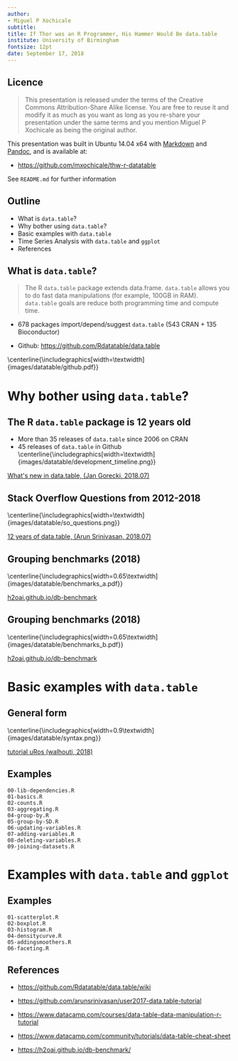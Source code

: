 ```yaml
---
author:
- Miguel P Xochicale
subtitle:
title: If Thor was an R Programmer, His Hammer Would Be data.table
institute: University of Birmingham 
fontsize: 12pt
date: September 17, 2018
---
```




## Licence

> This presentation is released under the terms of the Creative 
> Commons Attribution-Share Alike license.
> You are free to reuse it and modify it as much as you want as long as
> you re-share your presentation under the same terms and
> you mention Miguel P Xochicale as being the original author.

This presentation was built in Ubuntu 14.04 x64 with
[Markdown](https://en.wikipedia.org/wiki/Markdown) and
[Pandoc](http://pandoc.org), and is available at:

* https://github.com/mxochicale/thw-r-datatable

See `README.md` for further information


## Outline

* What is `data.table`?
* Why bother using `data.table`?
* Basic examples with `data.table`
* Time Series Analysis with `data.table` and `ggplot`
* References

## What is `data.table`?

> The R `data.table` package extends data.frame.
> `data.table` allows you to do fast data manipulations
> (for example, 100GB in RAM).
> `data.table` goals are reduce both programming time and compute time.


+ 678 packages	import/depend/suggest `data.table` (543 CRAN + 135 Bioconductor)
* Github: https://github.com/Rdatatable/data.table

\centerline{\includegraphics[width=\textwidth]{images/datatable/github.pdf}}


# Why bother using `data.table`?

## The R `data.table` package is 12 years old
* More than 35 releases of `data.table` since 2006 on CRAN
* 45 releases of `data.table` in Github
\centerline{\includegraphics[width=\textwidth]{images/datatable/development_timeline.png}}

[What's new in data.table, (Jan Gorecki, 2018.07)](https://jangorecki.gitlab.io/r-talks/2018-07-03_Wroclaw_What_s-new-in-data.table/What's%20new%20in%20data.table.pdf)

## Stack Overflow Questions from 2012-2018
\centerline{\includegraphics[width=\textwidth]{images/datatable/so_questions.png}}

[12 years of data.table, (Arun Srinivasan, 2018.07)](https://github.com/Rdatatable/data.table/wiki/talks/MontReal2018_Arun.pdf)


## Grouping benchmarks (2018)

\centerline{\includegraphics[width=0.65\textwidth]{images/datatable/benchmarks_a.pdf}}

[h2oai.github.io/db-benchmark](https://h2oai.github.io/db-benchmark/)


## Grouping benchmarks (2018)

\centerline{\includegraphics[width=0.65\textwidth]{images/datatable/benchmarks_b.pdf}}


[h2oai.github.io/db-benchmark](https://h2oai.github.io/db-benchmark/)


# Basic examples with `data.table`

## General form 

\centerline{\includegraphics[width=0.9\textwidth]{images/datatable/syntax.png}}


[tutorial uRos (walhouti, 2018)](https://github.com/jaapwalhout/data.table-tutorial-uros2018)

## Examples

```{.R}
00-lib-dependencies.R 
01-basics.R            
02-counts.R      
03-aggregating.R  
04-group-by.R     
05-group-by-SD.R  
06-updating-variables.R  
07-adding-variables.R    
08-deleting-variables.R
09-joining-datasets.R
```



# Examples with `data.table` and `ggplot`

## Examples

```{.R}
01-scatterplot.R
02-boxplot.R
03-histogram.R
04-densitycurve.R
05-addingsmoothers.R
06-faceting.R
```


## References


* https://github.com/Rdatatable/data.table/wiki

* https://github.com/arunsrinivasan/user2017-data.table-tutorial

* https://www.datacamp.com/courses/data-table-data-manipulation-r-tutorial

* https://www.datacamp.com/community/tutorials/data-table-cheat-sheet

* https://h2oai.github.io/db-benchmark/





